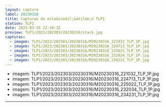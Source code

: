 ```yaml
---
layout: capture
label: 20230316
title: Capturas da esta&ccedil;&atilde;o TLP1
station: TLP1
date: 2023-03-16 22:10:32
preview: TLP1/2023/202303/20230316/stack.jpg
capturas:
  - imagem: TLP1/2023/202303/20230316/M20230316_221032_TLP_1P.jpg
  - imagem: TLP1/2023/202303/20230316/M20230316_224713_TLP_1P.jpg
  - imagem: TLP1/2023/202303/20230316/M20230316_225022_TLP_1P.jpg
  - imagem: TLP1/2023/202303/20230316/M20230316_232034_TLP_1P.jpg
  - imagem: TLP1/2023/202303/20230316/M20230316_234231_TLP_1P.jpg
---
```

  - imagem: TLP1/2023/202303/20230316/M20230316_221032_TLP_1P.jpg
  - imagem: TLP1/2023/202303/20230316/M20230316_224713_TLP_1P.jpg
  - imagem: TLP1/2023/202303/20230316/M20230316_225022_TLP_1P.jpg
  - imagem: TLP1/2023/202303/20230316/M20230316_232034_TLP_1P.jpg
  - imagem: TLP1/2023/202303/20230316/M20230316_234231_TLP_1P.jpg
---
